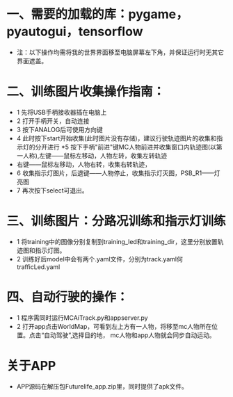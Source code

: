 # 一、需要的加载的库：pygame，pyautogui，tensorflow

* 注：以下操作均需将我的世界界面移至电脑屏幕左下角，并保证运行时无其它界面遮盖。

# 二、训练图片收集操作指南：
* 1 先将USB手柄接收器插在电脑上
* 2 打开手柄开关，自动连接
* 3 按下ANALOG后可使用方向键
* 4 此时按下start开始收集(此时图片没有存储)，建议行驶轨迹图片的收集和指示灯的分开进行
*5 按下手柄"前进"键MC人物前进并收集窗口内轨迹图(以第一人称),左键——鼠标左移动，人物左转，收集左转轨迹
*  右键——鼠标左移动，人物右转，收集右转轨迹，
* 6 收集指示灯图片，后退键——人物停止，收集指示灯灭图，PSB_R1——灯亮图
* 7 再次按下select可退出。

# 三、训练图片：分路况训练和指示灯训练
* 1 将training中的图像分别复制到training_led和training_dir，这里分别放置轨迹图和指示灯图。
* 2 训练好后model中会有两个.yaml文件，分别为track.yaml何trafficLed.yaml

# 四、自动行驶的操作：
* 1 程序需同时运行MCAiTrack.py和appserver.py
* 2 打开app点击WorldMap，可看到左上方有一人物，将移至mc人物所在位置。点击“自动驾驶”,选择目的地，
     mc人物和app人物就会同步自动运动。

# 关于APP
* APP源码在解压包Futurelife_app.zip里，同时提供了apk文件。
